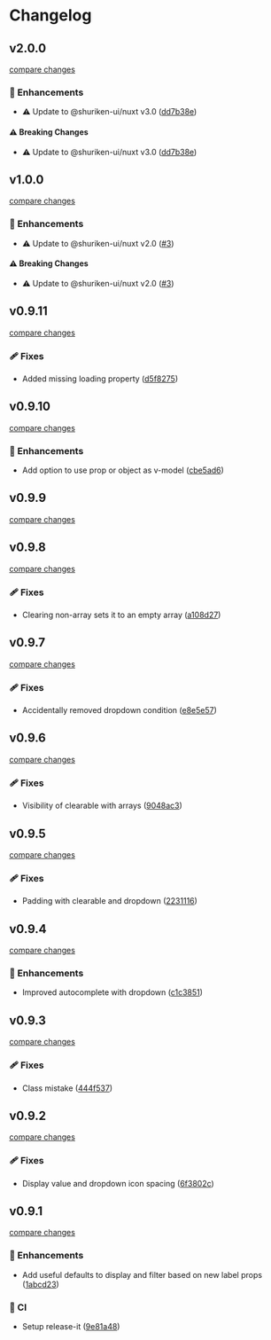 # Changelog


## v2.0.0

[compare changes](https://github.com/jcamp-code/formkit-shuriken-ui/compare/v1.0.0...v2.0.0)

### 🚀 Enhancements

- ⚠️  Update to @shuriken-ui/nuxt v3.0 ([dd7b38e](https://github.com/jcamp-code/formkit-shuriken-ui/commit/dd7b38e))

#### ⚠️ Breaking Changes

- ⚠️  Update to @shuriken-ui/nuxt v3.0 ([dd7b38e](https://github.com/jcamp-code/formkit-shuriken-ui/commit/dd7b38e))

## v1.0.0

[compare changes](https://github.com/jcamp-code/formkit-shuriken-ui/compare/v0.9.11...v1.0.0)

### 🚀 Enhancements

- ⚠️  Update to @shuriken-ui/nuxt v2.0 ([#3](https://github.com/jcamp-code/formkit-shuriken-ui/pull/3))

#### ⚠️ Breaking Changes

- ⚠️  Update to @shuriken-ui/nuxt v2.0 ([#3](https://github.com/jcamp-code/formkit-shuriken-ui/pull/3))

## v0.9.11

[compare changes](https://github.com/jcamp-code/formkit-shuriken-ui/compare/v0.9.10...v0.9.11)

### 🩹 Fixes

- Added missing loading property ([d5f8275](https://github.com/jcamp-code/formkit-shuriken-ui/commit/d5f8275))

## v0.9.10

[compare changes](https://github.com/jcamp-code/formkit-shuriken-ui/compare/v0.9.9...v0.9.10)

### 🚀 Enhancements

- Add option to use prop or object as v-model ([cbe5ad6](https://github.com/jcamp-code/formkit-shuriken-ui/commit/cbe5ad6))

## v0.9.9

[compare changes](https://github.com/jcamp-code/formkit-shuriken-ui/compare/v0.9.8...v0.9.9)

## v0.9.8

[compare changes](https://github.com/jcamp-code/formkit-shuriken-ui/compare/v0.9.7...v0.9.8)

### 🩹 Fixes

- Clearing non-array sets it to an empty array ([a108d27](https://github.com/jcamp-code/formkit-shuriken-ui/commit/a108d27))

## v0.9.7

[compare changes](https://github.com/jcamp-code/formkit-shuriken-ui/compare/v0.9.6...v0.9.7)

### 🩹 Fixes

- Accidentally removed dropdown condition ([e8e5e57](https://github.com/jcamp-code/formkit-shuriken-ui/commit/e8e5e57))

## v0.9.6

[compare changes](https://github.com/jcamp-code/formkit-shuriken-ui/compare/v0.9.5...v0.9.6)

### 🩹 Fixes

- Visibility of clearable with arrays ([9048ac3](https://github.com/jcamp-code/formkit-shuriken-ui/commit/9048ac3))

## v0.9.5

[compare changes](https://github.com/jcamp-code/formkit-shuriken-ui/compare/v0.9.4...v0.9.5)

### 🩹 Fixes

- Padding with clearable and dropdown ([2231116](https://github.com/jcamp-code/formkit-shuriken-ui/commit/2231116))

## v0.9.4

[compare changes](https://github.com/jcamp-code/formkit-shuriken-ui/compare/v0.9.3...v0.9.4)

### 🚀 Enhancements

- Improved autocomplete with dropdown ([c1c3851](https://github.com/jcamp-code/formkit-shuriken-ui/commit/c1c3851))

## v0.9.3

[compare changes](https://github.com/jcamp-code/formkit-shuriken-ui/compare/v0.9.2...v0.9.3)

### 🩹 Fixes

- Class mistake ([444f537](https://github.com/jcamp-code/formkit-shuriken-ui/commit/444f537))

## v0.9.2

[compare changes](https://github.com/jcamp-code/formkit-shuriken-ui/compare/v0.9.1...v0.9.2)

### 🩹 Fixes

- Display value and dropdown icon spacing ([6f3802c](https://github.com/jcamp-code/formkit-shuriken-ui/commit/6f3802c))

## v0.9.1

[compare changes](https://github.com/jcamp-code/formkit-shuriken-ui/compare/v0.9.0...v0.9.1)

### 🚀 Enhancements

- Add useful defaults to display and filter based on new label props ([1abcd23](https://github.com/jcamp-code/formkit-shuriken-ui/commit/1abcd23))

### 🤖 CI

- Setup release-it ([9e81a48](https://github.com/jcamp-code/formkit-shuriken-ui/commit/9e81a48))

